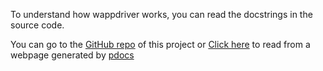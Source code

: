 To understand how wappdriver works,  you can read the docstrings in the source code.

You can go to the  [GitHub repo](https://github.com/aahnik/wappdriver) of this project  or  [Click here](https://aahnik.github.io/wappdriver/dev/wappdriver/) to read from a webpage generated by [pdocs](https://pdoc3.github.io/pdoc/)
